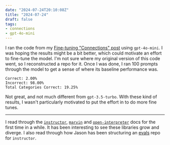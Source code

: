```yaml
---
date: "2024-07-24T20:10:08Z"
title: "2024-07-24"
draft: false
tags:
- connections
- gpt-4o-mini
---
```


I ran the code from my [Fine-tuning "Connections" post](/posts/2024/fine-tuning-connections) using `gpt-4o-mini`.
I was hoping the results might be a bit better, which could motivate an effort to fine-tune the model.
I'm not sure where my original version of this code went, so I reconstructed a repo for it.
Once I was done, I ran 100 prompts through the model to get a sense of where its baseline performance was.

```text
Correct: 2.00%
Incorrect: 98.00%
Total Categories Correct: 19.25%
```

Not great, and not much different from `gpt-3.5-turbo`.
With these kind of results, I wasn't particularly motivated to put the effort in to do more fine tunes.

---

I read through the [`instructor`](https://python.useinstructor.com), [`marvin`](https://www.askmarvin.ai/welcome/what_is_marvin/) and [`open-interpreter`](https://github.com/OpenInterpreter/open-interpreter) docs for the first time in a while.
It has been interesting to see these libraries grow and diverge.
I also read through how Jason has been structuring an [evals](https://github.com/instructor-ai/evals/) repo for `instructor`.
